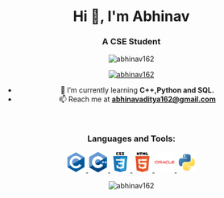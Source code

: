 <h1 align="center">Hi 👋, I'm Abhinav</h1>
<h3 align="center">A CSE Student</h3>

<p align="center"> <img src="https://komarev.com/ghpvc/?username=abhinav162&label=Profile%20views&color=0e75b6&style=flat" alt="abhinav162" /> </p>

<p align="center"> <a href="https://github.com/ryo-ma/github-profile-trophy"><img src="https://github-profile-trophy.vercel.app/?username=abhinav162&theme=nord&no-frame=true&no-bg=false&margin-w=4" alt="abhinav162" /></a> </p>

<p align="center">
<ul align = "center">
<li>🌱 I’m currently learning <b>C++,Python and SQL.</b>
<li> 📫 Reach me at <a href="mailto:info@kogentindia.com"> <b>abhinavaditya162@gmail.com</b></a>
</ul>
</p>

<br>

<h3 align="center">Languages and Tools:</h3>
<p align="center"> <a href="https://www.cprogramming.com/" target="_blank" rel="noreferrer"> <img src="https://raw.githubusercontent.com/devicons/devicon/master/icons/c/c-original.svg" alt="c" width="40" height="40"/> </a> <a href="https://www.w3schools.com/cpp/" target="_blank" rel="noreferrer"> <img src="https://raw.githubusercontent.com/devicons/devicon/master/icons/cplusplus/cplusplus-original.svg" alt="cplusplus" width="40" height="40"/> </a> <a href="https://www.w3schools.com/css/" target="_blank" rel="noreferrer"> <img src="https://raw.githubusercontent.com/devicons/devicon/master/icons/css3/css3-original-wordmark.svg" alt="css3" width="40" height="40"/> </a> <a href="https://www.w3.org/html/" target="_blank" rel="noreferrer"> <img src="https://raw.githubusercontent.com/devicons/devicon/master/icons/html5/html5-original-wordmark.svg" alt="html5" width="40" height="40"/> </a> <a href="https://www.oracle.com/" target="_blank" rel="noreferrer"> <img src="https://raw.githubusercontent.com/devicons/devicon/master/icons/oracle/oracle-original.svg" alt="oracle" width="40" height="40"/> </a> <a href="https://www.python.org" target="_blank" rel="noreferrer"> <img src="https://raw.githubusercontent.com/devicons/devicon/master/icons/python/python-original.svg" alt="python" width="40" height="40"/> </a> </p>

<!-- <p align ="center"><img align="center" src="https://github-readme-stats.vercel.app/api/top-langs?username=abhinav162&show_icons=true&locale=en&layout=compact&theme=vue-dark&hide_border=true&include_all_commits=false&count_private=true" alt="abhinav162" /></p>
<br>

<p align = "center">&nbsp;<img align="center" src="https://github-readme-stats.vercel.app/api?username=abhinav162&show_icons=true&locale=en&theme=vue-dark&hide_border=true&include_all_commits=false&count_private=true" alt="abhinav162" /></p>
<br> -->

<p align = "center"><img align="center" src="https://github-readme-streak-stats.herokuapp.com/?user=abhinav162&theme=vue-dark&hide_border=true" alt="abhinav162" /></p>
